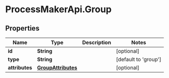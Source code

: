 # ProcessMakerApi.Group

## Properties
Name | Type | Description | Notes
------------ | ------------- | ------------- | -------------
**id** | **String** |  | [optional] 
**type** | **String** |  | [default to &#39;group&#39;]
**attributes** | [**GroupAttributes**](GroupAttributes.md) |  | [optional] 


